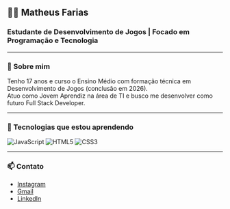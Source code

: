 ## 👨‍💻 Matheus Farias
### Estudante de Desenvolvimento de Jogos | Focado em Programação e Tecnologia

---

### 🧠 Sobre mim
Tenho 17 anos e curso o Ensino Médio com formação técnica em Desenvolvimento de Jogos (conclusão em 2026).  
Atuo como Jovem Aprendiz na área de TI e busco me desenvolver como futuro Full Stack Developer.

---

### 🚀 Tecnologias que estou aprendendo
![JavaScript](https://img.shields.io/badge/JavaScript-F7DF1E?style=for-the-badge&logo=javascript&logoColor=000)
![HTML5](https://img.shields.io/badge/HTML5-E34F26?style=for-the-badge&logo=html5&logoColor=fff)
![CSS3](https://img.shields.io/badge/CSS3-1572B6?style=for-the-badge&logo=css3&logoColor=fff)

---

### 📫 Contato
- [Instagram](https://instagram.com/seuusuario)
- [Gmail](mailto:seuemail@gmail.com)
- [LinkedIn](https://linkedin.com/in/seulinkedin)
